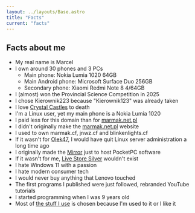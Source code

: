 ```yaml
---
layout: ../layouts/Base.astro
title: "Facts"
current: "facts"
---
```


## Facts about me

- My real name is Marcel
- I own around 30 phones and 3 PCs
	- Main phone: Nokia Lumia 1020 64GB
	- Main Android phone: Microsoft Surface Duo 256GB
	- Secondary phone: Xiaomi Redmi Note 8 4/64GB
- I (almost) won the Provincial Science Competition in 2025
- I chose Kierownik223 because "Kierownik123" was already taken
- I love [Crystal Castles](https://dl.marmak.net.pl/music/Crystal%20Castles/) to death
- I'm a Linux user, yet my main phone is a Nokia Lumia 1020
- I paid less for this domain than for [marmak.net.pl](https://marmak.net.pl)
- I didn't originally make the [marmak.net.pl](https://marmak.net.pl) website
- I used to own marmak.cf, jnwz.cf and blinkenlights.cf
- If it wasn't for [Olek47](https://github.com/Olek47), I would have quit Linux server administration a long time ago
- I originally made the [Mirror](https://dl.marmak.net.pl) just to host PocketPC software
- If it wasn't for me, [Live Store Silver](https://store.live.net.co) wouldn't exist
- I hate Windows 11 with a passion
- I hate modern consumer tech
- I would never buy anything that Lenovo touched
- The first programs I published were just followed, rebranded YouTube tutorials
- I started programming when I was 9 years old
- Most of [the stuff I use](/equipment/) is chosen because I'm used to it or I like it